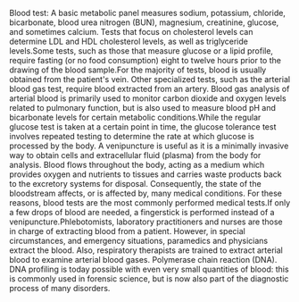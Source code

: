 Blood test: A basic metabolic panel measures sodium, potassium, chloride, bicarbonate, blood urea nitrogen (BUN), magnesium, creatinine, glucose, and sometimes calcium.  Tests that focus on cholesterol levels can determine LDL and HDL cholesterol levels, as well as triglyceride levels.Some tests, such as those that measure glucose or a lipid profile, require fasting (or no food consumption) eight to twelve hours prior to the drawing of the blood sample.For the majority of tests, blood is usually obtained from the patient's vein. Other specialized tests, such as the arterial blood gas test, require blood extracted from an artery. Blood gas analysis of arterial blood is primarily used to monitor carbon dioxide and oxygen levels related to pulmonary function, but is also used to measure blood pH and bicarbonate levels for certain metabolic conditions.While the regular glucose test is taken at a certain point in time, the glucose tolerance test involves repeated testing to determine the rate at which glucose is processed by the body. A venipuncture is useful as it is a minimally invasive way to obtain cells and extracellular fluid (plasma) from the body for analysis. Blood flows throughout the body, acting as a medium which provides oxygen and nutrients to tissues and carries waste products back to the excretory systems for disposal. Consequently, the state of the bloodstream affects, or is affected by, many medical conditions. For these reasons, blood tests are the most commonly performed medical tests.If only a few drops of blood are needed, a fingerstick is performed instead of a venipuncture.Phlebotomists, laboratory practitioners and nurses are those in charge of extracting blood from a patient. However, in special circumstances, and emergency situations, paramedics and physicians extract the blood. Also, respiratory therapists are trained to extract arterial blood to examine arterial blood gases. Polymerase chain reaction (DNA). DNA profiling is today possible with even very small quantities of blood: this is commonly used in forensic science, but is now also part of the diagnostic process of many disorders.
